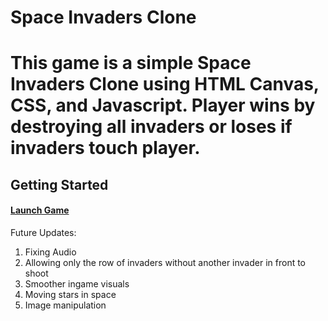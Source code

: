 <h1>Space Invaders Clone<h1>
<p>
    This game is a simple Space Invaders Clone using HTML Canvas, CSS, and Javascript.
    Player wins by destroying all invaders or loses if invaders touch player.
</p>
<h2>Getting Started</h2>
<h4><a href="file:///Users/avarymitchell/portfolio-projects/projects/unit-1-project/index.html" target="_blank">Launch Game</a></h4>
<p>Future Updates:</p>
<ol>
    <li>Fixing Audio</li>
    <li>Allowing only the row of invaders without another invader in front to shoot</li>
    <li>Smoother ingame visuals</li>
    <li>Moving stars in space</li>
    <li>Image manipulation</li>
</ol>

